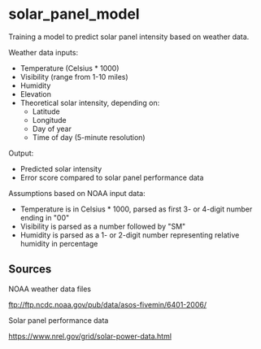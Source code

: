 # solar_panel_model
Training a model to predict solar panel intensity based on weather data.

Weather data inputs:

* Temperature (Celsius * 1000)
* Visibility (range from 1-10 miles)
* Humidity
* Elevation
* Theoretical solar intensity, depending on:
    * Latitude
    * Longitude
    * Day of year
    * Time of day (5-minute resolution)

Output:

* Predicted solar intensity
* Error score compared to solar panel performance data

Assumptions based on NOAA input data:
* Temperature is in Celsius * 1000, parsed as first 3- or 4-digit number ending in "00"
* Visibility is parsed as a number followed by "SM"
* Humidity is parsed as a 1- or 2-digit number representing relative humidity in percentage


## Sources

NOAA weather data files

ftp://ftp.ncdc.noaa.gov/pub/data/asos-fivemin/6401-2006/

Solar panel performance data

https://www.nrel.gov/grid/solar-power-data.html
